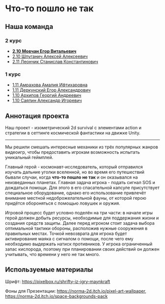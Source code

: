 # Что-то пошло не так
## Наша команда
### 2 курс
- **[2.10 Мовчан Егор Витальевич](//vk.com/id482719585 "Капитан команды")**
- [2.10 Шпуганич Алексей Алексеевич](//vk.com/id360725829)
- [2.11 Леончик Станислав Константинович](//vk.com/steveleonchik "Автор презентации")
### 1 курс
- [1.11 Амрахова Амалия Ифтихаровна](//vk.com/kss_kss_ksssss "Художник")
- [1.11 Деркунский Егор Александрович](//vk.com/cho_pinguesh)
- [1.10 Архипов Георгий Андреевич](//vk.com/tupavolkokot)
- [1.10 Саяпин Александр Игоревич](//vk.com/trcmkr)

## Аннотация проекта
Наш проект - изометрический 2d survival с элементами action и стратегии в сеттинге космической фантастики на движке Unity.
_______

Мы решили смешать интересные механики из трёх популярных жанров видеоигр, чтобы предоставить игрокам возможность испытать уникальный геймплей. 

Главный герой - космонавт-исследователь, который отправился изучать дальние уголки вселенной, но во время его путешествий бывали случаи, когда **что-то пошло не так** и он оказывался на неизведанных планетах. Главная задача игрока - подать сигнал SOS и дождаться помощи. Для этого в его спасательной капсуле присутствует специальное оборудование, однако его использование привлечёт внимание местной недоброжелательной фауны, от которой герою придётся обороняться с помощью ловушек и оружия. 

Игровой процесс будет условно поделён на три части: в начале игры герой должен добыть ресурсы, необходимые для поддержания жизни и создания средств защиты. Далее перед игроком стоит задача выбора оптимальной тактики обороны, расположив нужные сооружения в правильных местах. Точкой невозврата для игрока будет активирование маяка с сигналом о помощи, после чего ему необходимо выдержать натиск противников. У игрока ограниченный запас кислорода, поэтому при планировании своих действий он должен учитывать, что времени у него не так много.

## Используемые материалы
Шрифт: https://pixelbox.ru/shrifty-iz-igry-maynkraft

Фоны для Презентации: https://norma-2d.itch.io/pixel-art-wallpaper, https://norma-2d.itch.io/space-backgrounds-pack
